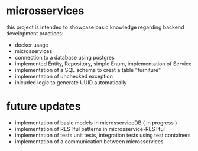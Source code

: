 # microsservices

this project is intended to showcase basic knowledge regarding backend development practices:

- docker usage
- microsservices
- connection to a database using postgres
- implemented Entity, Repository, simple Enum, implementation of Service
- implementation of a SQL schema to creat a table "furniture"
- implementation of unchecked exception
- inlcuded logic to generate UUID automatically

# future updates

- implementation of basic models in microsserviceDB ( in progress )
- implementation of RESTful patterns in microsservice-RESTful
- implementation of tests unit tests, integration tests using test containers
- implementation of a communication between microsservices

